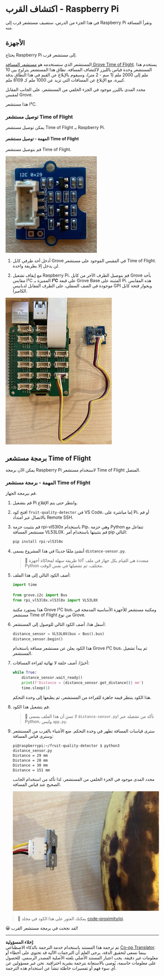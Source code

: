 <!--
CO_OP_TRANSLATOR_METADATA:
{
  "original_hash": "6145a1d791731c8a9d0afd0a1bae5108",
  "translation_date": "2025-08-26T22:08:34+00:00",
  "source_file": "4-manufacturing/lessons/4-trigger-fruit-detector/pi-proximity.md",
  "language_code": "ar"
}
-->
# اكتشاف القرب - Raspberry Pi

في هذا الجزء من الدرس، ستضيف مستشعر قرب إلى Raspberry Pi وتقرأ المسافة منه.

## الأجهزة

يحتاج Raspberry Pi إلى مستشعر قرب.

المستشعر الذي ستستخدمه هو [مستشعر المسافة Grove Time of Flight](https://www.seeedstudio.com/Grove-Time-of-Flight-Distance-Sensor-VL53L0X.html). يستخدم هذا المستشعر وحدة قياس بالليزر لاكتشاف المسافة. نطاق هذا المستشعر يتراوح بين 10 ملم إلى 2000 ملم (1 سم - 2 متر)، وسيقوم بالإبلاغ عن القيم في هذا النطاق بدقة كبيرة، مع الإبلاغ عن المسافات التي تزيد عن 1000 ملم كـ 8109 ملم.

محدد المدى بالليزر موجود في الجزء الخلفي من المستشعر، على الجانب المقابل لمقبس Grove.

هذا مستشعر I²C.

### توصيل مستشعر Time of Flight

يمكن توصيل مستشعر Time of Flight بـ Raspberry Pi.

#### المهمة - توصيل مستشعر Time of Flight

قم بتوصيل مستشعر Time of Flight.

![مستشعر Time of Flight من نوع Grove](../../../../../translated_images/grove-time-of-flight-sensor.d82ff2165bfded9f485de54d8d07195a6270a602696825fca19f629ddfe94e86.ar.png)

1. أدخل أحد طرفي كابل Grove في المقبس الموجود على مستشعر Time of Flight. لن يدخل إلا بطريقة واحدة.

1. مع إيقاف تشغيل Raspberry Pi، قم بتوصيل الطرف الآخر من كابل Grove بأحد مقابس I²C المميزة بـ **I²C** على قبعة Grove Base المثبتة على Pi. هذه المقابس موجودة في الصف السفلي، على الطرف المقابل لدبابيس GPI وبجوار فتحة كابل الكاميرا.

![مستشعر Time of Flight من نوع Grove متصل بمقبس I²C](../../../../../translated_images/pi-time-of-flight-sensor.58c8dc04eb3bfb57a7c3019f031433ef4d798d4d7603d565afbf6f3802840dba.ar.png)

## برمجة مستشعر Time of Flight

يمكن الآن برمجة Raspberry Pi لاستخدام مستشعر Time of Flight المتصل.

### المهمة - برمجة مستشعر Time of Flight

قم ببرمجة الجهاز.

1. قم بتشغيل Pi وانتظر حتى يتم الإقلاع.

1. افتح كود `fruit-quality-detector` في VS Code، إما مباشرة على Pi، أو قم بالاتصال عبر امتداد Remote SSH.

1. قم بتثبيت حزمة rpi-vl53l0x باستخدام Pip، وهي حزمة Python تتفاعل مع مستشعر المسافة VL53L0X. قم بتثبيتها باستخدام أمر pip التالي:

    ```sh
    pip install rpi-vl53l0x
    ```

1. أنشئ ملفًا جديدًا في هذا المشروع يسمى `distance-sensor.py`.

    > 💁 طريقة سهلة لمحاكاة أجهزة IoT متعددة هي القيام بكل جهاز في ملف Python مختلف، ثم تشغيلها في نفس الوقت.

1. أضف الكود التالي إلى هذا الملف:

    ```python
    import time
    
    from grove.i2c import Bus
    from rpi_vl53l0x.vl53l0x import VL53L0X
    ```

    هذا يستورد مكتبة Grove I²C bus، ومكتبة مستشعر للأجهزة الأساسية المدمجة في مستشعر Time of Flight من نوع Grove.

1. أسفل هذا، أضف الكود التالي للوصول إلى المستشعر:

    ```python
    distance_sensor = VL53L0X(bus = Bus().bus)
    distance_sensor.begin()    
    ```

    هذا الكود يعلن عن مستشعر مسافة باستخدام Grove I²C bus، ثم يبدأ تشغيل المستشعر.

1. أخيرًا، أضف حلقة لا نهائية لقراءة المسافات:

    ```python
    while True:
        distance_sensor.wait_ready()
        print(f'Distance = {distance_sensor.get_distance()} mm')
        time.sleep(1)
    ```

    هذا الكود ينتظر قيمة جاهزة للقراءة من المستشعر، ثم يطبعها إلى وحدة التحكم.

1. قم بتشغيل هذا الكود.

    > 💁 لا تنسَ أن هذا الملف يسمى `distance-sensor.py`! تأكد من تشغيله عبر Python، وليس `app.py`.

1. سترى قياسات المسافة تظهر في وحدة التحكم. ضع الأشياء بالقرب من المستشعر وسترى قياس المسافة:

    ```output
    pi@raspberrypi:~/fruit-quality-detector $ python3 distance_sensor.py 
    Distance = 29 mm
    Distance = 28 mm
    Distance = 30 mm
    Distance = 151 mm
    ```

    محدد المدى موجود في الجزء الخلفي من المستشعر، لذا تأكد من استخدام الجانب الصحيح عند قياس المسافة.

    ![محدد المدى في الجزء الخلفي من مستشعر Time of Flight يشير إلى موزة](../../../../../translated_images/time-of-flight-banana.079921ad8b1496e4525dc26b4cdc71a076407aba3e72ba113ba2e38febae92c5.ar.png)

> 💁 يمكنك العثور على هذا الكود في مجلد [code-proximity/pi](../../../../../4-manufacturing/lessons/4-trigger-fruit-detector/code-proximity/pi).

😀 لقد نجحت في برمجة مستشعر القرب!

---

**إخلاء المسؤولية**:  
تم ترجمة هذا المستند باستخدام خدمة الترجمة بالذكاء الاصطناعي [Co-op Translator](https://github.com/Azure/co-op-translator). بينما نسعى لتحقيق الدقة، يرجى العلم أن الترجمات الآلية قد تحتوي على أخطاء أو معلومات غير دقيقة. يجب اعتبار المستند الأصلي بلغته الأصلية المصدر الرسمي. للحصول على معلومات حاسمة، يُوصى بالاستعانة بترجمة بشرية احترافية. نحن غير مسؤولين عن أي سوء فهم أو تفسيرات خاطئة تنشأ عن استخدام هذه الترجمة.